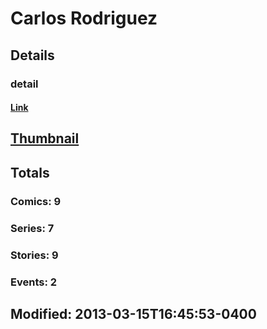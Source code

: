 # Carlos  Rodriguez 
## Details
### detail
#### [Link](http://marvel.com/comics/creators/8190/carlos_rodriguez?utm_campaign=apiRef&utm_source=225578a89fc76f3d20fbffda5d17a88d)
## [Thumbnail](http://i.annihil.us/u/prod/marvel/i/mg/b/40/image_not_available.jpg)
## Totals
### Comics: 9
### Series: 7
### Stories: 9
### Events: 2
## Modified: 2013-03-15T16:45:53-0400